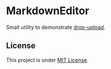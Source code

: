 MarkdownEditor
==============

Small utility to demonstrate [drop-upload](https://github.com/antalaron/drop-upload).

License
-------

This project is under [MIT License](http://opensource.org/licenses/mit-license.php).
